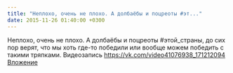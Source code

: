 ```yaml
---
title: "Неплохо, очень не плохо. А долбаёбы и поцреоты #эт..."
date: 2015-11-26 01:40:00 +0300
---
```


Неплохо, очень не плохо. А долбаёбы и поцреоты #этой_страны, до сих пор верят, что мы хоть где-то победили или вообще можем победить с такими тряпками.
Видеозапись
<a class="vk-attach" href="https://vk.com/video41076938_171212094">https://vk.com/video41076938_171212094</a>
<a class="vk-attach" href="https://vk.com/video41076938_171212094">Вложение</a>
